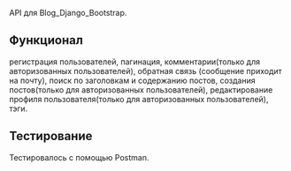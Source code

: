 API для Blog_Django_Bootstrap. 
## Функционал 
регистрация пользователей, пагинация, комментарии(только для авторизованных пользователей), обратная связь (сообщение приходит на почту), поиск по заголовкам и содержанию постов, создания постов(только для авторизованных пользователей), редактирование профиля пользователя(только для авторизованных пользователей), тэги.
## Тестирование
Тестировалось с помощью Postman.
